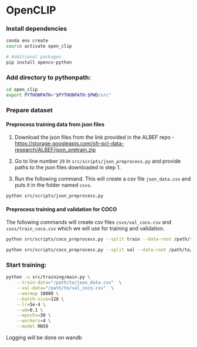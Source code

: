 # OpenCLIP

### Install dependencies

```bash
conda env create
source activate open_clip

# Additional packages
pip install opencv-python
```

### Add directory to pythonpath:

```bash
cd open_clip
export PYTHONPATH="$PYTHONPATH:$PWD/src"
```

### Prepare dataset
#### Preprocess training data from json files

1. Download the json files from the link provided in the ALBEF repo - https://storage.googleapis.com/sfr-pcl-data-research/ALBEF/json_pretrain.zip

2. Go to line number ``29`` in ``src/scripts/json_preprocess.py`` and provide paths to the json files downloaded in step 1.

3. Run the following command. This will create a csv file `json_data.csv` and puts it in the folder named `csvs`.

```bash
python src/scripts/json_preprocess.py 
```

#### Preprocess training and validation for COCO

The following commands will create csv files `csvs/val_coco.csv` and `csvs/train_coco.csv` which we will use for training and validation.

```bash
python src/scripts/coco_preprocess.py --split train --data-root /path/to/coco/dataset/
```

```bash
python src/scripts/coco_preprocess.py --split val --data-root /path/to/coco/dataset/
```

### Start training:

```bash
python -u src/training/main.py \
    --train-data="/path/to/json_data.csv"  \
    --val-data="/path/to/val_coco.csv"  \
    --warmup 10000 \
    --batch-size=128 \
    --lr=5e-4 \
    --wd=0.1 \
    --epochs=30 \
    --workers=4 \
    --model RN50
```

Logging will be done on wandb
